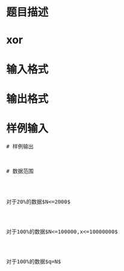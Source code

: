 

# 题目描述



# xor



# 输入格式



# 输出格式



# 样例输入


<pre>
# 样例输出


<pre>
# 数据范围


<p>
对于20%的数据$N&lt;=2000$
</p>
<p>
对于100%的数据$N&lt;=100000,x&lt;=10000000$
</p>
<p>
对于100%的数据$q=N$
</p>
